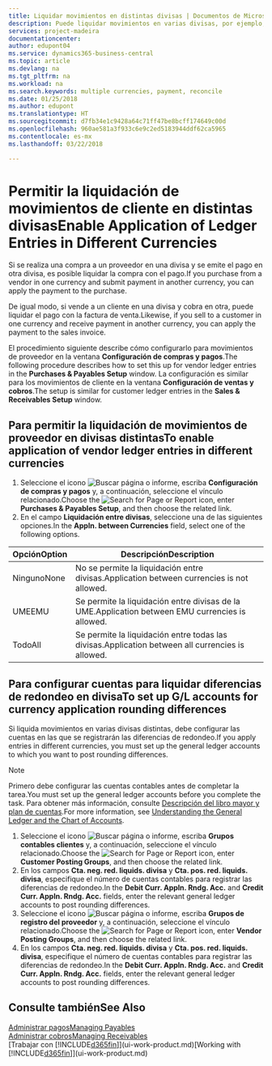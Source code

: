```yaml
---
title: Liquidar movimientos en distintas divisas | Documentos de Microsoft
description: Puede liquidar movimientos en varias divisas, por ejemplo, si vende a un cliente en una divisa y cobra en otra.
services: project-madeira
documentationcenter: 
author: edupont04
ms.service: dynamics365-business-central
ms.topic: article
ms.devlang: na
ms.tgt_pltfrm: na
ms.workload: na
ms.search.keywords: multiple currencies, payment, reconcile
ms.date: 01/25/2018
ms.author: edupont
ms.translationtype: HT
ms.sourcegitcommit: d7fb34e1c9428a64c71ff47be8bcff174649c00d
ms.openlocfilehash: 960ae581a3f933c6e9c2ed5183944ddf62ca5965
ms.contentlocale: es-mx
ms.lasthandoff: 03/22/2018

---
```

# <a name="enable-application-of-ledger-entries-in-different-currencies"></a><span data-ttu-id="46c08-103">Permitir la liquidación de movimientos de cliente en distintas divisas</span><span class="sxs-lookup"><span data-stu-id="46c08-103">Enable Application of Ledger Entries in Different Currencies</span></span>
<span data-ttu-id="46c08-104">Si se realiza una compra a un proveedor en una divisa y se emite el pago en otra divisa, es posible liquidar la compra con el pago.</span><span class="sxs-lookup"><span data-stu-id="46c08-104">If you purchase from a vendor in one currency and submit payment in another currency, you can apply the payment to the purchase.</span></span>

<span data-ttu-id="46c08-105">De igual modo, si vende a un cliente en una divisa y cobra en otra, puede liquidar el pago con la factura de venta.</span><span class="sxs-lookup"><span data-stu-id="46c08-105">Likewise, if you sell to a customer in one currency and receive payment in another currency, you can apply the payment to the sales invoice.</span></span>

<span data-ttu-id="46c08-106">El procedimiento siguiente describe cómo configurarlo para movimientos de proveedor en la ventana **Configuración de compras y pagos**.</span><span class="sxs-lookup"><span data-stu-id="46c08-106">The following procedure describes how to set this up for vendor ledger entries in the **Purchases & Payables Setup** window.</span></span> <span data-ttu-id="46c08-107">La configuración es similar para los movimientos de cliente en la ventana **Configuración de ventas y cobros**.</span><span class="sxs-lookup"><span data-stu-id="46c08-107">The setup is similar for customer ledger entries in the **Sales & Receivables Setup** window.</span></span>

## <a name="to-enable-application-of-vendor-ledger-entries-in-different-currencies"></a><span data-ttu-id="46c08-108">Para permitir la liquidación de movimientos de proveedor en divisas distintas</span><span class="sxs-lookup"><span data-stu-id="46c08-108">To enable application of vendor ledger entries in different currencies</span></span>
1. <span data-ttu-id="46c08-109">Seleccione el icono ![Buscar página o informe](media/ui-search/search_small.png "icono Buscar página o informe"), escriba **Configuración de compras y pagos** y, a continuación, seleccione el vínculo relacionado.</span><span class="sxs-lookup"><span data-stu-id="46c08-109">Choose the ![Search for Page or Report](media/ui-search/search_small.png "Search for Page or Report icon") icon, enter **Purchases & Payables Setup**, and then choose the related link.</span></span>
2. <span data-ttu-id="46c08-110">En el campo **Liquidación entre divisas**, seleccione una de las siguientes opciones.</span><span class="sxs-lookup"><span data-stu-id="46c08-110">In the **Appln. between Currencies** field, select one of the following options.</span></span>

| <span data-ttu-id="46c08-111">Opción</span><span class="sxs-lookup"><span data-stu-id="46c08-111">Option</span></span> | <span data-ttu-id="46c08-112">Descripción</span><span class="sxs-lookup"><span data-stu-id="46c08-112">Description</span></span> |
| --- | --- |
| <span data-ttu-id="46c08-113">Ninguno</span><span class="sxs-lookup"><span data-stu-id="46c08-113">None</span></span> |<span data-ttu-id="46c08-114">No se permite la liquidación entre divisas.</span><span class="sxs-lookup"><span data-stu-id="46c08-114">Application between currencies is not allowed.</span></span> |
| <span data-ttu-id="46c08-115">UME</span><span class="sxs-lookup"><span data-stu-id="46c08-115">EMU</span></span> |<span data-ttu-id="46c08-116">Se permite la liquidación entre divisas de la UME.</span><span class="sxs-lookup"><span data-stu-id="46c08-116">Application between EMU currencies is allowed.</span></span> |
| <span data-ttu-id="46c08-117">Todo</span><span class="sxs-lookup"><span data-stu-id="46c08-117">All</span></span> |<span data-ttu-id="46c08-118">Se permite la liquidación entre todas las divisas.</span><span class="sxs-lookup"><span data-stu-id="46c08-118">Application between all currencies is allowed.</span></span> |

## <a name="to-set-up-gl-accounts-for-currency-application-rounding-differences"></a><span data-ttu-id="46c08-119">Para configurar cuentas para liquidar diferencias de redondeo en divisa</span><span class="sxs-lookup"><span data-stu-id="46c08-119">To set up G/L accounts for currency application rounding differences</span></span>  
<span data-ttu-id="46c08-120">Si liquida movimientos en varias divisas distintas, debe configurar las cuentas en las que se registrarán las diferencias de redondeo.</span><span class="sxs-lookup"><span data-stu-id="46c08-120">If you apply entries in different currencies, you must set up the general ledger accounts to which you want to post rounding differences.</span></span>  

> [!NOTE]  
>  <span data-ttu-id="46c08-121">Primero debe configurar las cuentas contables antes de completar la tarea.</span><span class="sxs-lookup"><span data-stu-id="46c08-121">You must set up the general ledger accounts before you complete the task.</span></span> <span data-ttu-id="46c08-122">Para obtener más información, consulte [Descripción del libro mayor y plan de cuentas](finance-general-ledger.md).</span><span class="sxs-lookup"><span data-stu-id="46c08-122">For more information, see [Understanding the General Ledger and the Chart of Accounts](finance-general-ledger.md).</span></span>

1. <span data-ttu-id="46c08-123">Seleccione el icono ![Buscar página o informe](media/ui-search/search_small.png "icono Buscar página o informe"), escriba **Grupos contables clientes** y, a continuación, seleccione el vínculo relacionado.</span><span class="sxs-lookup"><span data-stu-id="46c08-123">Choose the ![Search for Page or Report](media/ui-search/search_small.png "Search for Page or Report icon") icon, enter **Customer Posting Groups**, and then choose the related link.</span></span>  
2. <span data-ttu-id="46c08-124">En los campos **Cta. neg. red. liquids. divisa** y **Cta. pos. red. liquids. divisa**, especifique el número de cuentas contables para registrar las diferencias de redondeo.</span><span class="sxs-lookup"><span data-stu-id="46c08-124">In the **Debit Curr. Appln. Rndg. Acc.** and **Credit Curr. Appln. Rndg. Acc.** fields, enter the relevant general ledger accounts to post rounding differences.</span></span>  
3. <span data-ttu-id="46c08-125">Seleccione el icono ![Buscar página o informe](media/ui-search/search_small.png "icono Buscar página o informe"), escriba **Grupos de registro del proveedor** y, a continuación, seleccione el vínculo relacionado.</span><span class="sxs-lookup"><span data-stu-id="46c08-125">Choose the ![Search for Page or Report](media/ui-search/search_small.png "Search for Page or Report icon") icon, enter **Vendor Posting Groups**, and then choose the related link.</span></span>  
4. <span data-ttu-id="46c08-126">En los campos **Cta. neg. red. liquids. divisa** y **Cta. pos. red. liquids. divisa**, especifique el número de cuentas contables para registrar las diferencias de redondeo.</span><span class="sxs-lookup"><span data-stu-id="46c08-126">In the **Debit Curr. Appln. Rndg. Acc.** and **Credit Curr. Appln. Rndg. Acc.** fields, enter the relevant general ledger accounts to post rounding differences.</span></span>  

## <a name="see-also"></a><span data-ttu-id="46c08-127">Consulte también</span><span class="sxs-lookup"><span data-stu-id="46c08-127">See Also</span></span>
[<span data-ttu-id="46c08-128">Administrar pagos</span><span class="sxs-lookup"><span data-stu-id="46c08-128">Managing Payables</span></span>](payables-manage-payables.md)  
[<span data-ttu-id="46c08-129">Administrar cobros</span><span class="sxs-lookup"><span data-stu-id="46c08-129">Managing Receivables</span></span>](receivables-manage-receivables.md)  
<span data-ttu-id="46c08-130">[Trabajar con [!INCLUDE[d365fin](includes/d365fin_md.md)]](ui-work-product.md)</span><span class="sxs-lookup"><span data-stu-id="46c08-130">[Working with [!INCLUDE[d365fin](includes/d365fin_md.md)]](ui-work-product.md)</span></span>

